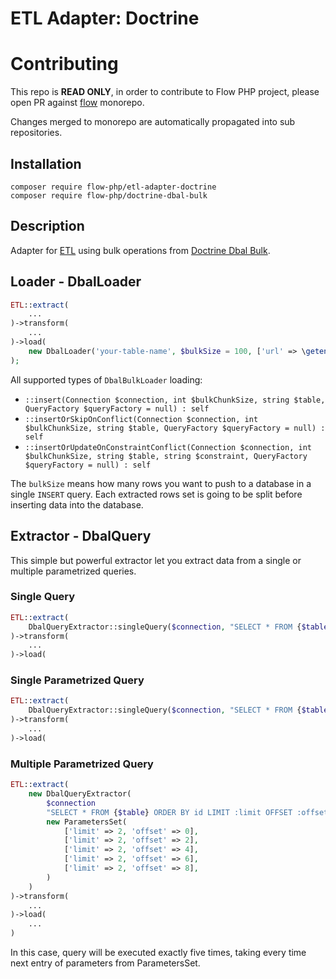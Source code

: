 # ETL Adapter: Doctrine 

# Contributing

This repo is **READ ONLY**, in order to contribute to Flow PHP project, please
open PR against [flow](https://github.com/flow-php/flow) monorepo.

Changes merged to monorepo are automatically propagated into sub repositories.


## Installation 

```
composer require flow-php/etl-adapter-doctrine
composer require flow-php/doctrine-dbal-bulk
```

## Description

Adapter for [ETL](https://github.com/flow-php/etl) using bulk operations from [Doctrine Dbal Bulk](https://github.com/flow-php/doctrine-dbal-bulk).

## Loader - DbalLoader

```php
ETL::extract(
    ...
)->transform(
    ...
)->load(
    new DbalLoader('your-table-name', $bulkSize = 100, ['url' => \getenv('PGSQL_DATABASE_URL')], ['skip_conflicts' => true])
);
```

All supported types of `DbalBulkLoader` loading: 

- `::insert(Connection $connection, int $bulkChunkSize, string $table, QueryFactory $queryFactory = null) : self`
- `::insertOrSkipOnConflict(Connection $connection, int $bulkChunkSize, string $table, QueryFactory $queryFactory = null) : self`
- `::insertOrUpdateOnConstraintConflict(Connection $connection, int $bulkChunkSize, string $table, string $constraint, QueryFactory $queryFactory = null) : self`

The `bulkSize` means how many rows you want to push to a database in a single `INSERT` query. Each extracted rows set
is going to be split before inserting data into the database.


## Extractor - DbalQuery

This simple but powerful extractor let you extract data from a single or multiple parametrized queries. 

### Single Query
```php 
ETL::extract(
    DbalQueryExtractor::singleQuery($connection, "SELECT * FROM {$table} ORDER BY id")
)->transform(
    ...
)->load(
```

### Single Parametrized Query

```php 
ETL::extract(
    DbalQueryExtractor::singleQuery($connection, "SELECT * FROM {$table} WHERE id = :id", ['id' => 1])
)->transform(
    ...
)->load(
```
### Multiple Parametrized Query

```php 
ETL::extract(
    new DbalQueryExtractor(
        $connection
        "SELECT * FROM {$table} ORDER BY id LIMIT :limit OFFSET :offset",
        new ParametersSet(
            ['limit' => 2, 'offset' => 0],
            ['limit' => 2, 'offset' => 2],
            ['limit' => 2, 'offset' => 4],
            ['limit' => 2, 'offset' => 6],
            ['limit' => 2, 'offset' => 8],
        )
    )
)->transform(
    ...
)->load(
    ...
)
```

In this case, query will be executed exactly five times, taking every time next entry of parameters from ParametersSet. 